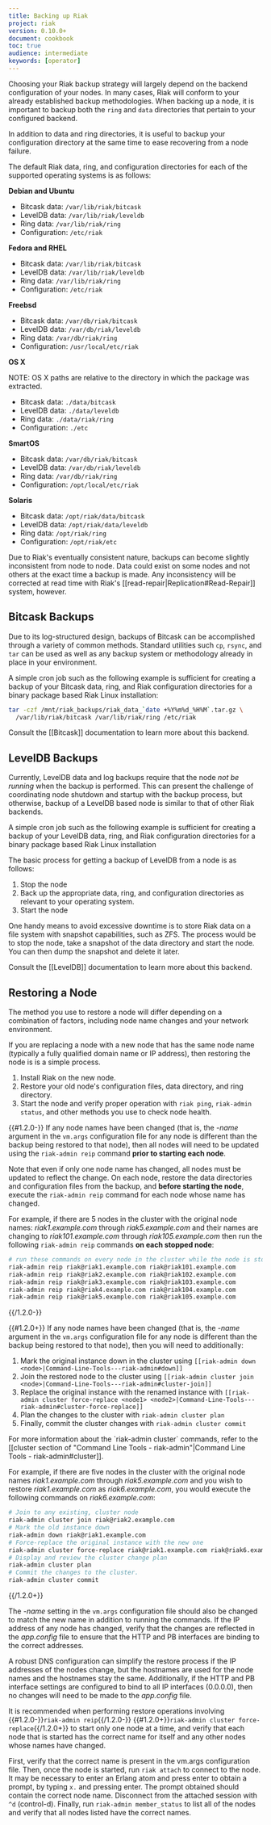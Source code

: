 ```yaml
---
title: Backing up Riak
project: riak
version: 0.10.0+
document: cookbook
toc: true
audience: intermediate
keywords: [operator]
---
```


Choosing your Riak backup strategy will largely depend on the backend
configuration of your nodes. In many cases, Riak will conform to your
already established backup methodologies. When backing up a node, it is
important to backup both the `ring` and `data` directories that pertain
to your configured backend.

In addition to data and ring directories, it is useful to backup your
configuration directory at the same time to ease recovering from a
node failure.

The default Riak data, ring, and configuration directories for each of
the supported operating systems is as follows:

**Debian and Ubuntu**

* Bitcask data: `/var/lib/riak/bitcask`
* LevelDB data: `/var/lib/riak/leveldb`
* Ring data: `/var/lib/riak/ring`
* Configuration: `/etc/riak`

**Fedora and RHEL**

* Bitcask data: `/var/lib/riak/bitcask`
* LevelDB data: `/var/lib/riak/leveldb`
* Ring data: `/var/lib/riak/ring`
* Configuration: `/etc/riak`

**Freebsd**

* Bitcask data: `/var/db/riak/bitcask`
* LevelDB data: `/var/db/riak/leveldb`
* Ring data: `/var/db/riak/ring`
* Configuration: `/usr/local/etc/riak`

**OS X**

NOTE: OS X paths are relative to the directory in which the
package was extracted.

* Bitcask data: `./data/bitcask`
* LevelDB data: `./data/leveldb`
* Ring data: `./data/riak/ring`
* Configuration: `./etc`

**SmartOS**

* Bitcask data: `/var/db/riak/bitcask`
* LevelDB data: `/var/db/riak/leveldb`
* Ring data: `/var/db/riak/ring`
* Configuration: `/opt/local/etc/riak`

**Solaris**

* Bitcask data: `/opt/riak/data/bitcask`
* LevelDB data: `/opt/riak/data/leveldb`
* Ring data: `/opt/riak/ring`
* Configuration: `/opt/riak/etc`

<div class="info">
Due to Riak's eventually consistent nature, backups can become slightly
inconsistent from node to node. Data could exist on some nodes and not
others at the exact time a backup is made. Any inconsistency will be
corrected at read time with Riak's [[read-repair|Replication#Read-Repair]] system, however.
</div>

## Bitcask Backups
Due to its log-structured design, backups of Bitcask can be accomplished
through a variety of common methods. Standard utilities such `cp`, `rsync`,
and `tar` can be used as well as any backup system or methodology already
in place in your environment.

A simple cron job such as the following example is sufficient for creating
a backup of your Bitcask data, ring, and Riak configuration directories
for a binary package based Riak Linux installation:

```bash
tar -czf /mnt/riak_backups/riak_data_`date +%Y%m%d_%H%M`.tar.gz \
  /var/lib/riak/bitcask /var/lib/riak/ring /etc/riak
```

Consult the [[Bitcask]] documentation to learn more about this backend.

## LevelDB Backups
Currently, LevelDB data and log backups require that the node
*not be running* when the backup is performed. This can present the challenge
of coordinating node shutdown and startup with the backup process, but
otherwise, backup of a LevelDB based node is similar to that of other
Riak backends.

A simple cron job such as the following example is sufficient for creating
a backup of your LevelDB data, ring, and Riak configuration directories
for a binary package based Riak Linux installation

The basic process for getting a backup of LevelDB from a node is as follows:

1. Stop the node
2. Back up the appropriate data, ring, and configuration directories as
   relevant to your operating system.
3. Start the node

<div class="info">One handy means to avoid excessive downtime is to store Riak data on a file system with snapshot capabilities, such as ZFS. The process would be to stop the node, take a snapshot of the data directory and start the node. You can then dump the snapshot and delete it later.</div>

Consult the [[LevelDB]] documentation to learn more about this backend.

## Restoring a Node
The method you use to restore a node will differ depending on a combination
of factors, including node name changes and your network environment.

If you are replacing a node with a new node that has the same node name
(typically a fully qualified domain name or IP address), then restoring the
node is is a simple process.

1. Install Riak on the new node.
2. Restore your old node's configuration files, data directory, and ring
   directory.
3. Start the node and verify proper operation with `riak ping`,
   `riak-admin status`, and other methods you use to check node health.

{{#1.2.0-}}
If any node names have been changed (that is, the *-name* argument in the
`vm.args` configuration file for any node is different than the backup being
restored to that node), then all nodes will need to be updated using the
`riak-admin reip` command **prior to starting each node**.

Note that even if only one node name has changed, all nodes must be updated
to reflect the change. On each node, restore the data directories and
configuration files from the backup, and **before starting the node**,
execute the `riak-admin reip` command for each node whose name has changed.

For example, if there are 5 nodes in the cluster with the original node
names: *riak1.example.com* through *riak5.example.com* and their names are
changing to *riak101.example.com* through *riak105.example.com* then run the
following `riak-admin reip` commands **on each stopped node**:

```bash
# run these commands on every node in the cluster while the node is stopped
riak-admin reip riak@riak1.example.com riak@riak101.example.com
riak-admin reip riak@riak2.example.com riak@riak102.example.com
riak-admin reip riak@riak3.example.com riak@riak103.example.com
riak-admin reip riak@riak4.example.com riak@riak104.example.com
riak-admin reip riak@riak5.example.com riak@riak105.example.com
```
{{/1.2.0-}}

{{#1.2.0+}}
If any node names have been changed (that is, the *-name* argument in the
`vm.args` configuration file for any node is different than the backup being
restored to that node), then you will need to additionally:

1. Mark the original instance down in the cluster using 
`[[riak-admin down <node>|Command-Line-Tools---riak-admin#down]]`
2. Join the restored node to the cluster using 
`[[riak-admin cluster join <node>|Command-Line-Tools---riak-admin#cluster-join]]`
3. Replace the original instance with the renamed instance with 
`[[riak-admin cluster force-replace <node1> <node2>|Command-Line-Tools---riak-admin#cluster-force-replace]]`
4. Plan the changes to the cluster with 
`riak-admin cluster plan`
5. Finally, commit the cluster changes with 
`riak-admin cluster commit`

<div class="info">For more information about the `riak-admin cluster` commands,
refer to the [[cluster section of "Command Line Tools - riak-admin"|Command Line Tools - riak-admin#cluster]].</div>

For example, if there are five nodes in the cluster with the original node
names *riak1.example.com* through *riak5.example.com* and you wish to restore
*riak1.example.com* as *riak6.example.com*, you would execute the following
commands on *riak6.example.com*:


```bash
# Join to any existing, cluster node
riak-admin cluster join riak@riak2.example.com
# Mark the old instance down
riak-admin down riak@riak1.example.com
# Force-replace the original instance with the new one
riak-admin cluster force-replace riak@riak1.example.com riak@riak6.example.com
# Display and review the cluster change plan
riak-admin cluster plan
# Commit the changes to the cluster.
riak-admin cluster commit
```
{{/1.2.0+}}

The *-name* setting in the `vm.args` configuration file should also be changed
to match the new name in addition to running the commands. If the IP address of
any node has changed, verify that the changes are reflected in the *app.config*
file to ensure that the HTTP and PB interfaces are binding to the correct
addresses.

A robust DNS configuration can simplify the restore process if the IP addresses
of the nodes change, but the hostnames are used for the node names and the
hostnames stay the same. Additionally, if the HTTP and PB interface settings are
configured to bind to all IP interfaces (0.0.0.0), then no changes will need to
be made to the *app.config* file.

It is recommended when performing restore operations involving 
{{#1.2.0-}}`riak-admin reip`{{/1.2.0-}}
{{#1.2.0+}}`riak-admin cluster force-replace`{{/1.2.0+}} 
to start only one node at a time, and verify that each node that is
started has the correct name for itself and any other nodes whose names have
changed.

First, verify that the correct name is present in the vm.args configuration
file. Then, once the node is started, run `riak attach` to connect to the node.
It may be necessary to enter an Erlang atom and press enter to obtain a prompt,
by typing `x.` and pressing enter. The prompt obtained should contain the
correct node name. Disconnect from the attached session with `^d` (control-d).
Finally, run `riak-admin member_status` to list all of the nodes and verify
that all nodes listed have the correct names.
